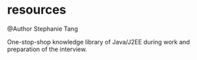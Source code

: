 # resources
@Author Stephanie Tang

One-stop-shop knowledge library of Java/J2EE during work and preparation of the interview.
